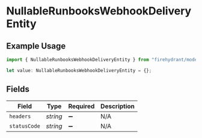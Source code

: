 # NullableRunbooksWebhookDeliveryEntity

## Example Usage

```typescript
import { NullableRunbooksWebhookDeliveryEntity } from "firehydrant/models/components";

let value: NullableRunbooksWebhookDeliveryEntity = {};
```

## Fields

| Field              | Type               | Required           | Description        |
| ------------------ | ------------------ | ------------------ | ------------------ |
| `headers`          | *string*           | :heavy_minus_sign: | N/A                |
| `statusCode`       | *string*           | :heavy_minus_sign: | N/A                |